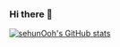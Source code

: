 ### Hi there  👋

<!--
**sehunOoh/sehunOoh** is a ✨ _special_ ✨ repository because its `README.md` (this file) appears on your GitHub profile.

Here are some ideas to get you started:

- 🔭 I’m currently working on ...
- 🌱 I’m currently learning ...
- 👯 I’m looking to collaborate on ...
- 🤔 I’m looking for help with ...
- 💬 Ask me about ...
- 📫 How to reach me: ...
- 😄 Pronouns: ...
- ⚡ Fun fact: ...
-->
[![sehunOoh's GitHub stats](https://github-readme-stats.vercel.app/api?username=sehunOoh)](https://github.com/anuraghazra/github-readme-stats)
